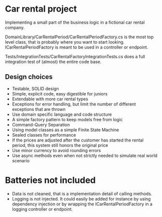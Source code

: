 ﻿# Car rental project

Implementing a small part of the business logic in a fictional car rental company.

DomainLibrary/CarRentalPeriod/CarRentalPeriodFactory.cs is the most top level class, that is probably where you want to
start looking. ICarRentalPeriodFactory is meant to be used in a controller or endpoint.

Tests/IntegrationTests/CarRentalFactoryIntegrationTests.cs does a full integration test of (almost) the entire code
base.

## Design choices

* Testable, SOLID design
* Simple, explicit code, easy digestible for juniors
* Extendable with more car rental types
* Exceptions for error handling, but limit the number of different exceptions that are thrown
* Use domain specific language and code structure
* A simple factory pattern to keep models free from logic
* Command-Query Separation
* Using model classes as a simple Finite State Machine
* Sealed classes for performance
* If the prices are adjusted after the customer has started the rental period, this system still honors the original
  price
* Use minor currency to avoid rounding errors
* Use async methods even when not strictly needed to simulate real world scenario

# Batteries not included
* Data is not cleaned, that is a implementation detail of calling methods.
* Logging is not injected. It could easily be added for instance by using dependency injection or by wrapping the ICarRentalPeriodFactory in a logging controller or endpoint.